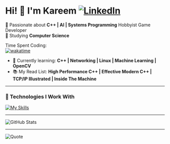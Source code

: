 # Hi! 👋 I'm Kareem [![LinkedIn](https://img.shields.io/badge/LinkedIn-blue?style=flat&logo=linkedin)](https://www.linkedin.com/in/kareem-al-otoum-703947255/)
🎯 Passionate about **C++ | AI | Systems Programming** Hobbyist Game Developer  
💼 Studying **Computer Science**  

Time Spent Coding:  
[![wakatime](https://wakatime.com/badge/user/1fec4655-9874-4bbf-af4d-b55066562b7a.svg)](https://wakatime.com/@1fec4655-9874-4bbf-af4d-b55066562b7a)  

- 🌱 Currently learning: **C++ | Networking | Linux | Machine Learning | OpenCV**  
- 📚 My Read List: **High Performance C++ | Effective Modern C++ | TCP/IP Illustrated | Inside The Machine**

---

### 🔧 Technologies I Work With  
[![My Skills](https://skillicons.dev/icons?i=cpp,c,bash,linux,ubuntu,python,cs,java,cmake,css,html,postgres,github,vscode,visualstudio,unity,arduino,opencv&perline=6)](https://skillicons.dev)

---

![GitHub Stats](https://github-readme-stats.vercel.app/api?username=kareemotoum&show_icons=true&theme=tokyonight)

---

![Quote](https://quotes-github-readme.vercel.app/api?type=horizontal)

